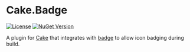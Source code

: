 # Cake.Badge

[![License](https://img.shields.io/badge/license-MIT-blue.svg)](LICENSE.txt)
[![NuGet Version](https://img.shields.io/nuget/v/Cake.Badge.svg)](https://www.nuget.org/packages/Cake.Badge/)

A plugin for [Cake](https://cakebuild.net/) that integrates with [badge](https://github.com/HazAT/badge) to allow icon badging during build.
